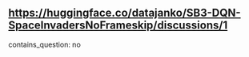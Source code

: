 ## https://huggingface.co/datajanko/SB3-DQN-SpaceInvadersNoFrameskip/discussions/1

contains_question: no